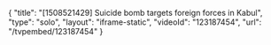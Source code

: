 {
    "title": "[1508521429] Suicide bomb targets foreign forces in Kabul",
    "type": "solo",
    "layout": "iframe-static",
    "videoId": "123187454",
    "url": "\/tvpembed\/123187454"
}